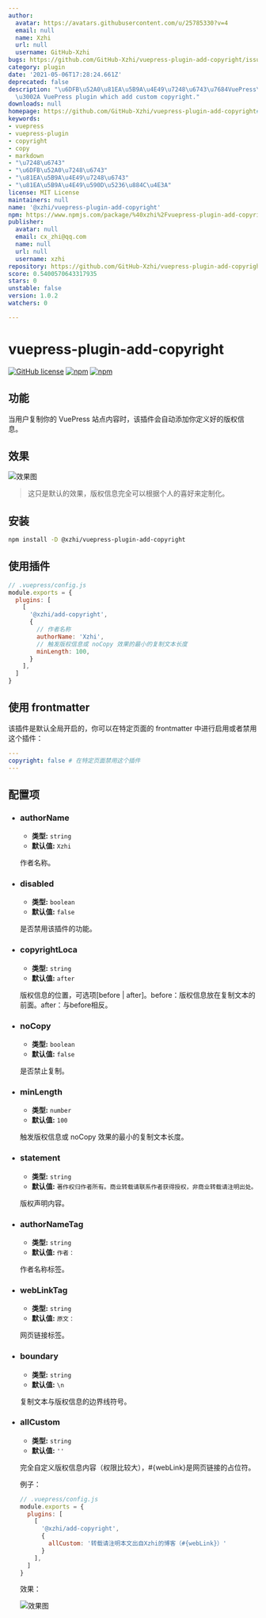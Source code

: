 ```yaml
---
author:
  avatar: https://avatars.githubusercontent.com/u/25785330?v=4
  email: null
  name: Xzhi
  url: null
  username: GitHub-Xzhi
bugs: https://github.com/GitHub-Xzhi/vuepress-plugin-add-copyright/issues
category: plugin
date: '2021-05-06T17:28:24.661Z'
deprecated: false
description: "\u6DFB\u52A0\u81EA\u5B9A\u4E49\u7248\u6743\u7684VuePress\u63D2\u4EF6\
  \u3002A VuePress plugin which add custom copyright."
downloads: null
homepage: https://github.com/GitHub-Xzhi/vuepress-plugin-add-copyright#readme
keywords:
- vuepress
- vuepress-plugin
- copyright
- copy
- markdown
- "\u7248\u6743"
- "\u6DFB\u52A0\u7248\u6743"
- "\u81EA\u5B9A\u4E49\u7248\u6743"
- "\u81EA\u5B9A\u4E49\u590D\u5236\u884C\u4E3A"
license: MIT License
maintainers: null
name: '@xzhi/vuepress-plugin-add-copyright'
npm: https://www.npmjs.com/package/%40xzhi%2Fvuepress-plugin-add-copyright
publisher:
  avatar: null
  email: cx_zhi@qq.com
  name: null
  url: null
  username: xzhi
repository: https://github.com/GitHub-Xzhi/vuepress-plugin-add-copyright
score: 0.5400570643317935
stars: 0
unstable: false
version: 1.0.2
watchers: 0

---
```


# vuepress-plugin-add-copyright

[![GitHub license](https://img.shields.io/github/license/GitHub-Xzhi/vuepress-plugin-add-copyright)](https://github.com/GitHub-Xzhi/vuepress-plugin-add-copyright/blob/main/LICENSE) [![npm](https://img.shields.io/npm/v/@xzhi/vuepress-plugin-add-copyright.svg)](https://www.npmjs.com/package/@xzhi/vuepress-plugin-add-copyright) [![npm](https://img.shields.io/npm/dt/@xzhi/vuepress-plugin-add-copyright.svg)](https://www.npmjs.com/package/@xzhi/vuepress-plugin-add-copyright)

## 功能

当用户复制你的 VuePress 站点内容时，该插件会自动添加你定义好的版权信息。

## 效果

![效果图](https://gitee.com/C-Xzhi/pic-store/raw/master/vuepress-plugin-add-copyright/Xzhi_20210428_20-24-54.png)

> 这只是默认的效果，版权信息完全可以根据个人的喜好来定制化。

## 安装

```bash
npm install -D @xzhi/vuepress-plugin-add-copyright
```

##  使用插件

```js
// .vuepress/config.js
module.exports = {
  plugins: [
    [
      '@xzhi/add-copyright',
      {
        // 作者名称
        authorName: 'Xzhi',
        // 触发版权信息或 noCopy 效果的最小的复制文本长度
        minLength: 100,
      }
    ],
  ]
}
```

##  使用 frontmatter

该插件是默认全局开启的，你可以在特定页面的 frontmatter 中进行启用或者禁用这个插件：

```yaml
---
copyright: false # 在特定页面禁用这个插件
---
```

## 配置项

- ### authorName

  - **类型:** `string`
  - **默认值:** `Xzhi`

  作者名称。

- ### disabled

  - **类型:** `boolean`
  - **默认值:** `false`

  是否禁用该插件的功能。

- ### copyrightLoca

  - **类型:** `string`
  - **默认值:** `after`

  版权信息的位置，可选项[before | after]。before：版权信息放在复制文本的前面。after：与before相反。

- ### noCopy

  - **类型:** `boolean`
  - **默认值:** `false`

  是否禁止复制。

- ### minLength

  - **类型:** `number`
  - **默认值:** `100`

  触发版权信息或 noCopy 效果的最小的复制文本长度。

- ### statement

  - **类型:** `string`
  - **默认值:** `著作权归作者所有。商业转载请联系作者获得授权，非商业转载请注明出处。`

  版权声明内容。

- ### authorNameTag

  - **类型:** `string`
  - **默认值:** `作者：`

  作者名称标签。

- ### webLinkTag

  - **类型:** `string`
  - **默认值:** `原文：`

  网页链接标签。

- ### boundary

  - **类型:** `string`
  - **默认值:** `\n`

  复制文本与版权信息的边界线符号。

- ### allCustom

  - **类型:** `string`
  - **默认值:** `''`

  完全自定义版权信息内容（权限比较大），#{webLink}是网页链接的占位符。

  例子：
  ```js
  // .vuepress/config.js
  module.exports = {
    plugins: [
      [
        '@xzhi/add-copyright',
        {
          allCustom: '转载请注明本文出自Xzhi的博客（#{webLink}）'
        }
      ],
    ]
  }
  ```
  效果：

  ![效果图](https://gitee.com/C-Xzhi/pic-store/raw/master/vuepress-plugin-add-copyright/Xzhi_20210428_20-24-15.png)
